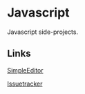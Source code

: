 # Javascript

Javascript side-projects.

## Links

[SimpleEditor](https://riccardolandolfo.github.io/IT-sideprojects/Javascript/SimpleEditor/editor.html)

[Issuetracker](https://riccardolandolfo.github.io/IT-sideprojects/Javascript/Issuetracker/index.html)
